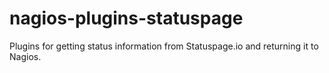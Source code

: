 # nagios-plugins-statuspage
Plugins for getting status information from Statuspage.io and returning it to Nagios.

